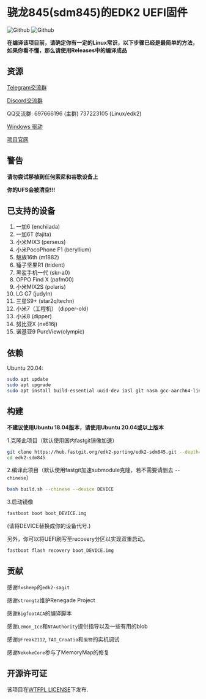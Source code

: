 # 骁龙845(sdm845)的EDK2 UEFI固件

![Github](https://img.shields.io/github/downloads/edk2-porting/edk2-sdm845/total)
![Github](https://img.shields.io/github/v/release/edk2-porting/edk2-sdm845?include_prereleases)

**在编译该项目前，请确定你有一定的Linux常识，以下步骤已经是最简单的方法，如果你看不懂，那么请使用Releases中的编译成品**

## 资源

[Telegram交流群](https://t.me/joinchat/MNjTmBqHIokjweeN0SpoyA)

[Discord交流群](https://discord.gg/XXBWfag)

QQ交流群: 697666196 (主群)      737223105 (Linux/edk2)

[Windows 驱动](https://github.com/edk2-porting/WOA-Drivers)

[项目官网](https://renegade-project.org/)

## 警告

**请勿尝试移植到任何索尼和谷歌设备上**

**你的UFS会被清空!!!**

## 已支持的设备

1. 一加6            (enchilada)
2. 一加6T           (fajita)
3. 小米MIX3         (perseus)
4. 小米PocoPhone F1 (beryllium)
5. 魅族16th         (m1882)
6. 锤子坚果R1       (trident)
7. 黑鲨手机一代      (skr-a0)
8. OPPO Find X      (pafm00)
9. 小米MIX2S        (polaris)
10. LG G7           (judyln)
11. 三星S9+         (star2qltechn)
12. 小米7（工程机）  (dipper-old)
13. 小米8           (dipper)
14. 努比亚X         (nx616j)
15. 诺基亚9 PureView(olympic)

## 依赖

Ubuntu 20.04:

```bash
sudo apt update
sudo apt upgrade
sudo apt install build-essential uuid-dev iasl git nasm gcc-aarch64-linux-gnu abootimg python3-distutils python3-pil python3-git
```

## 构建

**不建议使用Ubuntu 18.04版本，请使用Ubuntu 20.04或以上版本**

1.克隆此项目（默认使用国内fastgit镜像加速）

```bash
git clone https://hub.fastgit.org/edk2-porting/edk2-sdm845.git --depth=1
cd edk2-sdm845
```

2.编译此项目（默认使用fastgit加速submodule克隆，若不需要请删去 `--chinese`）

```bash
bash build.sh --chinese --device DEVICE
```

3.启动镜像

```bash
fastboot boot boot_DEVICE.img
```

(请将DEVICE替换成你的设备代号.)

另外，你可以将UEFI刷写至recovery分区以实现双重启动。

```bash
fastboot flash recovery boot_DEVICE.img
```

## 贡献

感谢`fxsheep`的`edk2-sagit`

感谢`strongtz`维护Renegade Project

感谢`BigfootACA`的编译脚本

感谢`Lemon_Ice`和`NTAuthority`提供指导以及一些有用的blob

感谢`@Freak2112`, `TAO_Croatia`和`废物`的实机调试

感谢`NekokeCore`参与了MemoryMap的修复

## 开源许可证

该项目在[WTFPL LICENSE](http://www.wtfpl.net/)下发布.
